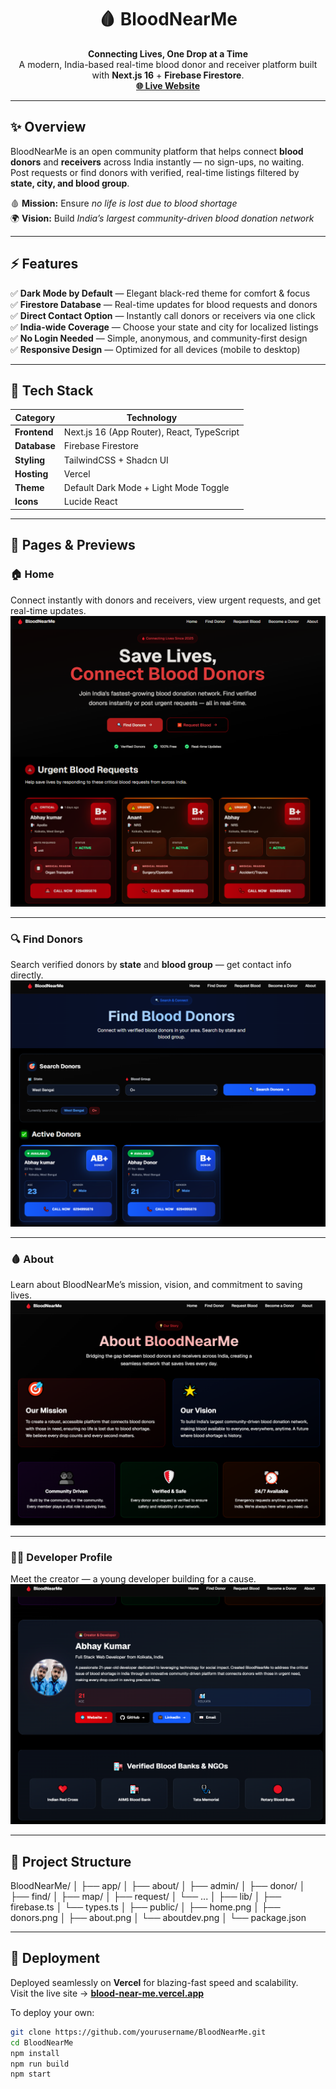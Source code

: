<h1 align="center">🩸 BloodNearMe</h1>

<p align="center">
  <b>Connecting Lives, One Drop at a Time</b>  
  <br>
  A modern, India-based real-time blood donor and receiver platform built with <b>Next.js 16</b> + <b>Firebase Firestore</b>.  
  <br>
  <a href="https://blood-near-me.vercel.app/" target="_blank"><b>🌐 Live Website</b></a>
</p>

---

## ✨ Overview
BloodNearMe is an open community platform that helps connect **blood donors** and **receivers** across India instantly — no sign-ups, no waiting.  
Post requests or find donors with verified, real-time listings filtered by **state, city, and blood group**.  

🩸 **Mission:** Ensure *no life is lost due to blood shortage*  
🌍 **Vision:** Build *India’s largest community-driven blood donation network*

---

## ⚡ Features

✅ **Dark Mode by Default** — Elegant black-red theme for comfort & focus  
✅ **Firestore Database** — Real-time updates for blood requests and donors  
✅ **Direct Contact Option** — Instantly call donors or receivers via one click  
✅ **India-wide Coverage** — Choose your state and city for localized listings  
✅ **No Login Needed** — Simple, anonymous, and community-first design  
✅ **Responsive Design** — Optimized for all devices (mobile to desktop)  

---

## 🧱 Tech Stack

| Category | Technology |
|-----------|-------------|
| **Frontend** | Next.js 16 (App Router), React, TypeScript |
| **Database** | Firebase Firestore |
| **Styling** | TailwindCSS + Shadcn UI |
| **Hosting** | Vercel |
| **Theme** | Default Dark Mode + Light Mode Toggle |
| **Icons** | Lucide React |

---

## 🧭 Pages & Previews

### 🏠 Home
Connect instantly with donors and receivers, view urgent requests, and get real-time updates.  
![Home Page](/public/home.png)

---

### 🔍 Find Donors
Search verified donors by **state** and **blood group** — get contact info directly.  
![Find Donors](/public/donors.png)

---

### 🩸 About
Learn about BloodNearMe’s mission, vision, and commitment to saving lives.  
![About Page](/public/about.png)

---

### 👨‍💻 Developer Profile
Meet the creator — a young developer building for a cause.  
![Developer Profile](/public/aboutdev.png)

---

## 🧩 Project Structure

BloodNearMe/
│
├── app/
│ ├── about/
│ ├── admin/
│ ├── donor/
│ ├── find/
│ ├── map/
│ ├── request/
│ └── ...
│
├── lib/
│ ├── firebase.ts
│ └── types.ts
│
├── public/
│ ├── home.png
│ ├── donors.png
│ ├── about.png
│ └── aboutdev.png
│
└── package.json

---

## 🚀 Deployment

Deployed seamlessly on **Vercel** for blazing-fast speed and scalability.  
Visit the live site → **[blood-near-me.vercel.app](https://blood-near-me.vercel.app/)**  

To deploy your own:
```bash
git clone https://github.com/yourusername/BloodNearMe.git
cd BloodNearMe
npm install
npm run build
npm start


